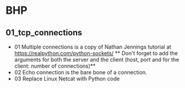 # BHP

## 01_tcp_connections
- 01 Multiple connections is a copy of Nathan Jennings tutorial at https://realpython.com/python-sockets/
** Don't forget to add the arguments for both the server and the client (host, port and for the client: number of connections)**
- 02 Echo connection is the bare bone of a connection.
- 03 Replace Linux Netcat with Python code



